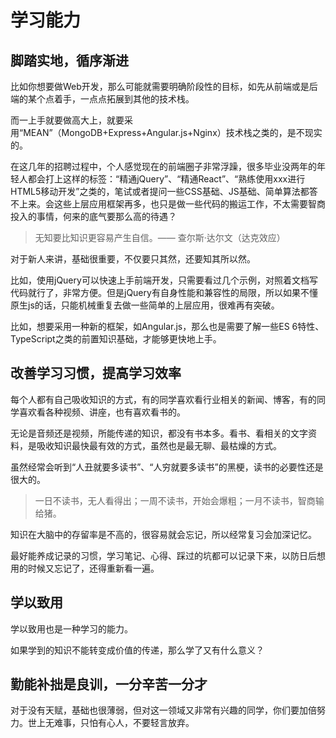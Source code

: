 # 学习能力

## 脚踏实地，循序渐进

比如你想要做Web开发，那么可能就需要明确阶段性的目标，如先从前端或是后端的某个点着手，一点点拓展到其他的技术栈。

而一上手就要做高大上，就要采用“MEAN”（MongoDB+Express+Angular.js+Nginx）技术栈之类的，是不现实的。

在这几年的招聘过程中，个人感觉现在的前端圈子非常浮躁，很多毕业没两年的年轻人都会打上这样的标签：“精通jQuery”、“精通React”、“熟练使用xxx进行HTML5移动开发”之类的，笔试或者提问一些CSS基础、JS基础、简单算法都答不上来。会这些上层应用框架再多，也只是做一些代码的搬运工作，不太需要智商投入的事情，何来的底气要那么高的待遇？

> 无知要比知识更容易产生自信。—— 查尔斯·达尔文（达克效应）

对于新人来讲，基础很重要，不仅要只其然，还要知其所以然。

比如，使用jQuery可以快速上手前端开发，只需要看过几个示例，对照着文档写代码就行了，非常方便。但是jQuery有自身性能和兼容性的局限，所以如果不懂原生js的话，只能机械重复去做一些简单的上层应用，很难再有突破。

比如，想要采用一种新的框架，如Angular.js，那么也是需要了解一些ES 6特性、TypeScript之类的前置知识基础，才能够更快地上手。

## 改善学习习惯，提高学习效率

每个人都有自己吸收知识的方式，有的同学喜欢看行业相关的新闻、博客，有的同学喜欢看各种视频、讲座，也有喜欢看书的。

无论是音频还是视频，所能传递的知识，都没有书本多。看书、看相关的文字资料，是吸收知识最快最有效的方式，虽然也是最无聊、最枯燥的方式。

虽然经常会听到“人丑就要多读书”、“人穷就要多读书”的黑梗，读书的必要性还是很大的。

> 一日不读书，无人看得出；一周不读书，开始会爆粗；一月不读书，智商输给猪。

知识在大脑中的存留率是不高的，很容易就会忘记，所以经常复习会加深记忆。

最好能养成记录的习惯，学习笔记、心得、踩过的坑都可以记录下来，以防日后想用的时候又忘记了，还得重新看一遍。

## 学以致用

学以致用也是一种学习的能力。

如果学到的知识不能转变成价值的传递，那么学了又有什么意义？

## 勤能补拙是良训，一分辛苦一分才

对于没有天赋，基础也很薄弱，但对这一领域又非常有兴趣的同学，你们要加倍努力。世上无难事，只怕有心人，不要轻言放弃。

